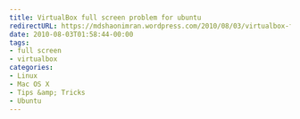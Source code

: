 ```yaml
---
title: VirtualBox full screen problem for ubuntu
redirectURL: https://mdshaonimran.wordpress.com/2010/08/03/virtualbox-full-screen-problem-for-ubuntu/
date: 2010-08-03T01:58:44-00:00
tags:
- full screen
- virtualbox
categories:
- Linux
- Mac OS X
- Tips &amp; Tricks
- Ubuntu
---
```

